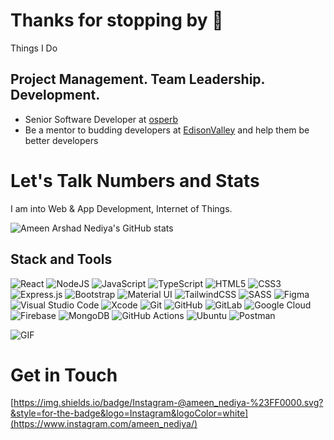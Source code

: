 
# Thanks for stopping by 👋

Things I Do
## Project Management. Team Leadership. Development.

- Senior Software Developer at [osperb](https://www.osperb.com)
- Be a mentor to budding developers at [EdisonValley](https://github.com/edisonvalley) and help them be better developers

# Let's Talk Numbers and Stats
I am into Web & App Development, Internet of Things.

![Ameen Arshad Nediya's GitHub stats](https://github-readme-stats.vercel.app/api?username=arshadameen00&theme=algolia&show_icons=true)

## Stack and Tools

<img alt="React" src="https://img.shields.io/badge/react-%2320232a.svg?&style=for-the-badge&logo=react&logoColor=%2361DAFB"/> <img alt="NodeJS" src="https://img.shields.io/badge/node.js-%2343853D.svg?&style=for-the-badge&logo=node.js&logoColor=white"/> <img alt="JavaScript" src="https://img.shields.io/badge/javascript-%23323330.svg?&style=for-the-badge&logo=javascript&logoColor=%23F7DF1E"/> <img alt="TypeScript" src="https://img.shields.io/badge/typescript-%23007ACC.svg?&style=for-the-badge&logo=typescript&logoColor=white"/> <img alt="HTML5" src="https://img.shields.io/badge/html5-%23E34F26.svg?&style=for-the-badge&logo=html5&logoColor=white"/> <img alt="CSS3" src="https://img.shields.io/badge/css3-%231572B6.svg?&style=for-the-badge&logo=css3&logoColor=white"/> <img alt="Express.js" src="https://img.shields.io/badge/express.js-%23404d59.svg?&style=for-the-badge"/> <img alt="Bootstrap" src="https://img.shields.io/badge/bootstrap-%23563D7C.svg?&style=for-the-badge&logo=bootstrap&logoColor=white"/> <img alt="Material UI" src="https://img.shields.io/badge/materialui-%230081CB.svg?&style=for-the-badge&logo=material-ui&logoColor=white"/> <img alt="TailwindCSS" src="https://img.shields.io/badge/tailwindcss-%2338B2AC.svg?&style=for-the-badge&logo=tailwind-css&logoColor=white"/> <img alt="SASS" src="https://img.shields.io/badge/SASS-hotpink.svg?&style=for-the-badge&logo=SASS&logoColor=white"/> <img alt="Figma" src="https://img.shields.io/badge/figma-%23F24E1E.svg?&style=for-the-badge&logo=figma&logoColor=white"/> <img alt="Visual Studio Code" src="https://img.shields.io/badge/VisualStudioCode-0078d7.svg?&style=for-the-badge&logo=visual-studio-code&logoColor=white"/> <img alt="Xcode" src="https://img.shields.io/badge/Xcode-007ACC?style=for-the-badge&logo=Xcode&logoColor=white"/> <img alt="Git" src="https://img.shields.io/badge/git-%23F05033.svg?&style=for-the-badge&logo=git&logoColor=white"/> <img alt="GitHub" src="https://img.shields.io/badge/github-%23121011.svg?&style=for-the-badge&logo=github&logoColor=white"/> <img alt="GitLab" src="https://img.shields.io/badge/gitlab-%23181717.svg?&style=for-the-badge&logo=gitlab&logoColor=white"/> <img alt="Google Cloud" src="https://img.shields.io/badge/GoogleCloud-%234285F4.svg?&style=for-the-badge&logo=google-cloud&logoColor=white"/>  <img alt="Firebase" src="https://img.shields.io/badge/firebase-%23039BE5.svg?&style=for-the-badge&logo=firebase"/>  <img alt="MongoDB" src ="https://img.shields.io/badge/MongoDB-%234ea94b.svg?&style=for-the-badge&logo=mongodb&logoColor=white"/> <img alt="GitHub Actions" src="https://img.shields.io/badge/githubactions-%232671E5.svg?&style=for-the-badge&logo=githubactions&logoColor=white"/> <img alt="Ubuntu" src="https://img.shields.io/badge/Ubuntu-E95420?style=for-the-badge&logo=ubuntu&logoColor=white" />  <img alt="Postman" src="https://img.shields.io/badge/Postman-FF6C37?style=for-the-badge&logo=postman&logoColor=red" />  <br>

![GIF](Error.gif)
# Get in Touch

[https://img.shields.io/badge/Instagram-@ameen_nediya-%23FF0000.svg?&style=for-the-badge&logo=Instagram&logoColor=white](https://www.instagram.com/ameen_nediya/)



